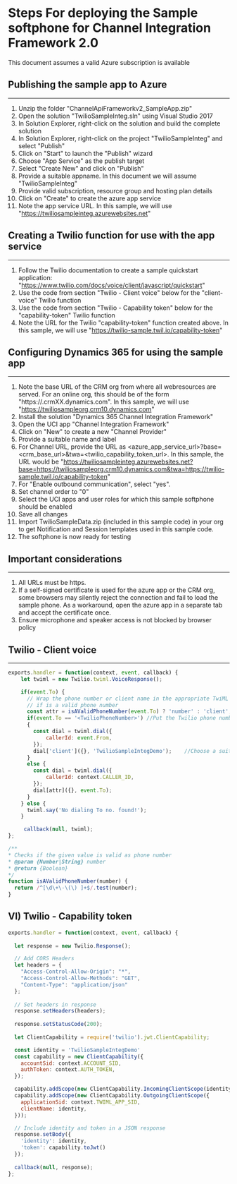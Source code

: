 # Steps For deploying the Sample softphone for Channel Integration Framework 2.0

This document assumes a valid Azure subscription is available

## Publishing the sample app to Azure
-------------------------------------
1. Unzip the folder "ChannelApiFrameworkv2_SampleApp.zip"
2. Open the solution "TwilioSampleInteg.sln" using Visual Studio 2017
3. In Solution Explorer, right-click on the solution and build the complete solution
4. In Solution Explorer, right-click on the project "TwilioSampleInteg"  and select "Publish"
5. Click on "Start" to launch the "Publish" wizard
6. Choose "App Service" as the publish target
7. Select "Create New" and click on "Publish"
8. Provide a suitable appname. In this document we will assume "TwilioSampleInteg"
9. Provide valid subscription, resource group and hosting plan details
10. Click on "Create" to create the azure app service
11. Note the app service URL. In this sample, we will use "https://twiliosampleinteg.azurewebsites.net"

## Creating a Twilio function for use with the app service
-----------------------------------------------------------
1. Follow the Twilio documentation to create a sample quickstart application: "https://www.twilio.com/docs/voice/client/javascript/quickstart"
2. Use the code from section "Twilio - Client voice" below for the "client-voice" Twilio function
3. Use the code from section "Twilio - Capability token" below for the "capability-token" Twilio function
4. Note the URL for the Twilio "capability-token" function created above. In this sample, we will use "https://twilio-sample.twil.io/capability-token"

## Configuring Dynamics 365 for using the sample app
------------------------------------------------------
1. Note the base URL of the CRM org from where all webresources are served. For an online org, this should be of the form "https://<orgname>.crmXX.dynamics.com". In this sample, we will use "https://twiliosampleorg.crm10.dynamics.com"
1. Install the solution "Dynamics 365 Channel Integration Framework"
2. Open the UCI app "Channel Integration Framework"
3. Click on "New" to create a new "Channel Provider"
4. Provide a suitable name and label
5. For Channel URL, provide the URL as <azure_app_service_url>?base=<crm_base_url>&twa=<twilio_capability_token_url>. In this sample, the URL would be "https://twiliosampleinteg.azurewebsites.net?base=https://twiliosampleorg.crm10.dynamics.com&twa=https://twilio-sample.twil.io/capability-token"
6. For "Enable outbound communication", select "yes".
7. Set channel order to "0"
8. Select the UCI apps and user roles for which this sample softphone should be enabled
9. Save all changes
10. Import TwilioSampleData.zip (included in this sample code) in your org to get Notification and Session templates used in this sample code.
11. The softphone is now ready for testing

## Important considerations
----------------------------
1. All URLs must be https.
2. If a self-signed certificate is used for the azure app or the CRM org, some browsers may silently reject the connection and fail to load the sample phone. As a workaround, open the azure app in a separate tab and accept the certificate once.
3. Ensure microphone and speaker access is not blocked by browser policy


## Twilio - Client voice
--------------------------

```javascript
exports.handler = function(context, event, callback) {
    let twiml = new Twilio.twiml.VoiceResponse();

    if(event.To) {
      // Wrap the phone number or client name in the appropriate TwiML verb
      // if is a valid phone number
      const attr = isAValidPhoneNumber(event.To) ? 'number' : 'client';
      if(event.To == '<TwilioPhoneNumber>')	//Put the Twilio phone number to be used for this sample here
      {
        const dial = twiml.dial({
            callerId: event.From,
        });
        dial['client']({}, 'TwilioSampleIntegDemo');    //Choose a suitable client name here
      }
      else {
        const dial = twiml.dial({
            callerId: context.CALLER_ID,
        });
        dial[attr]({}, event.To);
      }
    } else {
      twiml.say('No dialing To no. found!');
    }

     callback(null, twiml);
};

/**
* Checks if the given value is valid as phone number
* @param {Number|String} number
* @return {Boolean}
*/
function isAValidPhoneNumber(number) {
  return /^[\d\+\-\(\) ]+$/.test(number);
}
```

VI) Twilio - Capability token
------------------------------

```javascript
exports.handler = function(context, event, callback) {
  
  let response = new Twilio.Response();

  // Add CORS Headers
  let headers = {
    "Access-Control-Allow-Origin": "*",
    "Access-Control-Allow-Methods": "GET",
    "Content-Type": "application/json"
  };
    
  // Set headers in response
  response.setHeaders(headers);
  
  response.setStatusCode(200);
  
  let ClientCapability = require('twilio').jwt.ClientCapability;

  const identity = 'TwilioSampleIntegDemo'
  const capability = new ClientCapability({
    accountSid: context.ACCOUNT_SID,
    authToken: context.AUTH_TOKEN,
  });

  capability.addScope(new ClientCapability.IncomingClientScope(identity));
  capability.addScope(new ClientCapability.OutgoingClientScope({
    applicationSid: context.TWIML_APP_SID,
    clientName: identity,
  }));

  // Include identity and token in a JSON response
  response.setBody({
    'identity': identity,
    'token': capability.toJwt()
  });
  
  callback(null, response);
};
```